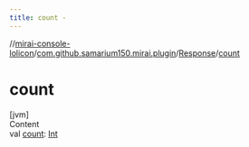 ```yaml
---
title: count -
---
```

//[mirai-console-lolicon](../../../index.md)/[com.github.samarium150.mirai.plugin](../index.md)/[Response](index.md)/[count](count.md)



# count  
[jvm]  
Content  
val [count](count.md): [Int](https://kotlinlang.org/api/latest/jvm/stdlib/kotlin/-int/index.html)  



